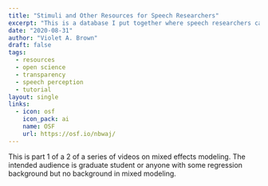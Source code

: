 ```yaml
---
title: "Stimuli and Other Resources for Speech Researchers"
excerpt: "This is a database I put together where speech researchers can share their materials so that others can access them and use them in their own work."
date: "2020-08-31"
author: "Violet A. Brown"
draft: false
tags:
  - resources
  - open science
  - transparency
  - speech perception
  - tutorial
layout: single
links:
  - icon: osf
    icon_pack: ai
    name: OSF
    url: https://osf.io/nbwaj/
---
```


This is part 1 of a 2 of a series of videos on mixed effects modeling. The intended audience is graduate student or anyone with some regression background but no background in mixed modeling.

